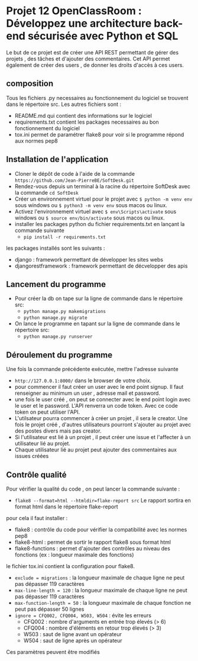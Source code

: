 # Projet 12 OpenClassRoom : Développez une architecture back-end sécurisée avec Python et SQL
Le but de ce projet est de créer une API REST permettant de gérer des projets , des tâches et d'ajouter des commentaires.
Cet API permet également de créer des users , de donner les droits d'accès à ces users.

## composition
Tous les fichiers .py necessaires au fonctionnement du logiciel se trouvent dans le répertoire src.
Les autres fichiers sont :
- README.md qui contient des informations sur le logiciel
- requirements.txt contient les packages necessaires au bon fonctionnement du logiciel
- tox.ini permet de paramétrer flake8 pour voir si le programme répond aux normes pep8

## Installation de l'application
- Cloner le dépôt de code à l'aide de la commande `https://github.com/Jean-PierreBE/SoftDesk.git`
- Rendez-vous depuis un terminal à la racine du répertoire SoftDesk avec la commande `cd SoftDesk`
- Créer un environnement virtuel pour le projet avec `$ python -m venv env` sous windows ou `$ python3 -m venv env` sous macos ou linux.
- Activez l'environnement virtuel avec `$ env\Scripts\activate` sous windows ou `$ source env/bin/activate` sous macos ou linux.
- installer les packages python du fichier requirements.txt en lançant la commande suivante 
  - `pip install -r requirements.txt`

les packages installés sont les suivants :
- django : framework permettant de développer les sites webs
- djangorestframework : framework permettant de décvelopper des apis

## Lancement du programme
- Pour créer la db on tape sur la ligne de commande dans le répertoire src:
  - `python manage.py makemigrations`
  - `python manage.py migrate`
- On lance le programme en tapant sur la ligne de commande dans le répertoire src:
  - `python manage.py runserver`

## Déroulement du programme
Une fois la commande précédente exécutée, mettre l'adresse suivante
- `http://127.0.0.1:8000/`
dans le browser de votre choix.
- pour commencer il faut créer un user avec le end point signup. Il faut renseigner au minimum un user , adresse mail et password.
- une fois le user créé , on peut se connecter avec le end point login avec le user et le password. L'API renverra un code token.
  Avec ce code token on peut utiliser l'API.  
- L'utilsateur pourra commencer à créer un projet , il sera le creator. Une fois le projet créé , d'autres utilisateurs pourront s'ajouter au projet avec des postes divers mais pas creator. 
- Si l'utilisateur est lié à un projet , il peut créer une issue et l'affecter à un utilisateur lié au projet.
- Chaque utilisateur lié au projet peut ajouter des commentaires aux issues créées  


## Contrôle qualité
Pour vérifier la qualité du code , on peut lancer la commande suivante :
- `flake8 --format=html --htmldir=flake-report src`
Le rapport sortira en format html dans le répertoire flake-report

pour cela il faut installer :
- flake8 : contrôle du code pour vérifier la compatibilité avec les normes pep8
- flake8-html : permet de sortir le rapport flake8 sous format html
- flake8-functions : permet d'ajouter des contrôles au niveau des fonctions (ex : longueur maximale des fonctions)

le fichier tox.ini contient la configuration pour flake8.
- `exclude = migrations` : la longueur maximale de chaque ligne ne peut pas dépasser 119 caractères
- `max-line-length = 120` : la longueur maximale de chaque ligne ne peut pas dépasser 119 caractères
- `max-function-length = 50` : la longueur maximale de chaque fonction ne peut pas dépasser 50 lignes
- `ignore = CFQ002, CFQ004, W503, W504` : évite les erreurs
  - CFQ002 : nombre d'arguments en entrée trop élevés (> 6)
  - CFQ004 : nombre d'éléments en retour trop élevés (> 3)
  - W503 : saut de ligne avant un opérateur
  - W504 : saut de ligne après un opérateur

Ces paramètres peuvent être modifiés